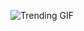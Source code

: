 ![Trending GIF](https://media4.giphy.com/media/v1.Y2lkPThiYjIxNzcyNnQ5ZzNyM3RwM25yOTVyYzIzNDM3MjZnMDV3eDdqbGgybWt3NXA2ZSZlcD12MV9naWZzX3NlYXJjaCZjdD1n/bGgsc5mWoryfgKBx1u/giphy.gif)
